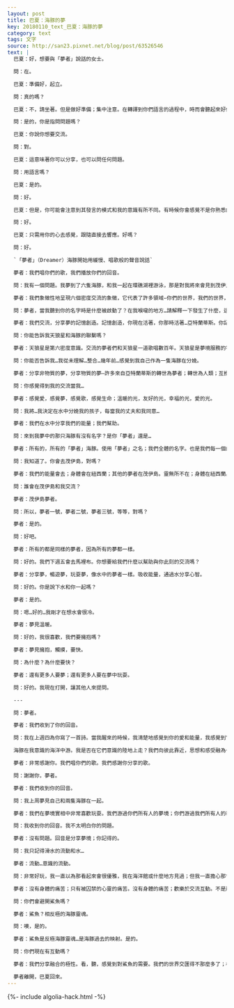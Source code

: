```yaml
---
layout: post
title: 巴夏：海豚的夢
key: 20180110_text_巴夏：海豚的夢
category: text
tags: 文字
source: http://san23.pixnet.net/blog/post/63526546
text: |
  巴夏：好，想要與「夢者」說話的女士。

  問：在。

  巴夏：準備好，起立。

  問：真的嗎？

  巴夏：不，請坐著。但是做好準備；集中注意。在轉譯到你們語言的過程中，時而會聽起來好像你被告訴了什麼事情。如果你注意力集中的話，你會明白這是你做出響應的時候了。注意模式的改變，然後你就會知道什麼時候是你分享的時候了。明白？

  問：是的，你是指問問題嗎？

  巴夏：你說你想要交流。

  問：對。

  巴夏：這意味著你可以分享，也可以問任何問題。

  問：用語言嗎？

  巴夏：是的。

  問：好。

  巴夏：但是，你可能會注意到其發言的模式和我的意識有所不同。有時候你會感覺不是你熟悉的模式；你可能不知道下一句該輪到你說了。

  問：好。

  巴夏：只需用你的心去感覺，跟隨直接去響應。好嗎？

  問：好。

  `「夢者」（Dreamer）海豚開始用緩慢、唱歌般的聲音說話`

  夢者：我們唱你們的歌，我們播放你們的回音。

  問：我有一個問題。我夢到了六隻海豚，和我一起在環礁湖裡游泳，那是對我將來會見到茂伊島的預示嗎？

  夢者：我們象徵性地呈現六個密度交流的象徵，它代表了許多領域—你們的世界，我們的世界，我們共享它們；茂伊島；南岸。紐西蘭。還有馬裡布區域的點。還有巨牆—你們稱作日本北部的地方。沿著這些區域的點；秘魯的海岸。還有中美洲。六隻海豚的六個點代表了六個密度。夢者們聚集，我們的意識聚集在一起，代表夢的分享，夢的給予，和你們一樣。

  問：夢者，當我聽到你的名字時是什麼被啟動了？在我喉嚨的地方…請解釋一下發生了什麼，這對我有什麼幫助。

  夢者：我們交流，分享夢的記憶創造。記憶創造，你現在活著，你那時活著…亞特蘭蒂斯。你記得交流分享。你在睡眠中分享夢境，現在你醒著分享夢境。你說話，你迴響。你分享，現在你交流。夢通過你的喉嚨…夢變成物質現實。醒來打開門；醒來打開樂器；醒來打開能力。和我們一道歌唱。

  問：你能告訴我天狼星和海豚的聯繫嗎？

  夢者：天狼星是第六密度意識。交流的夢者們和天狼星一道歌唱數百年。天狼星是夢境服務的符號，天狼星的存在生活在能量的海洋裡…你們的心智將其轉譯為水生兩棲生物。我，能量，夢者能量，天狼星能量的地球副本。

  問：你能否告訴我…我從未理解…整合…幾年前…感覺到我自己作為一隻海豚在分娩。

  夢者：分享非物質的夢，分享物質的夢—許多來自亞特蘭蒂斯的轉世為夢者；轉世為人類；互換，交換，轉世為人—夢者，夢者，人類分享分娩的非物質能量。我們分享在夢中打開的通道。我們幫助分娩時通道的打開；還有與大角星的聯繫，交流；大角星幫助通道的打開…地球的分娩。

  問：你感覺得到我的交流當我…

  夢者：感覺愛，感覺夢，感覺歌，感覺生命；溫暖的光，友好的光，幸福的光，愛的光。

  問：我將…我決定在水中分娩我的孩子，每當我的丈夫和我同意…

  夢者：我們在水中分享我們的能量；我們幫助。

  問：來到我夢中的那只海豚有沒有名字？是你「夢者」還是…

  夢者：所有的，所有的「夢者」海豚。使用「夢者」之名；我們全體的名字。也是我們每一個的名字：夢者。

  問：我知道了。你會去茂伊島，對嗎？

  夢者：我們的能量會去；身體會在紐西蘭；其他的夢者在茂伊島。靈無所不在；身體在紐西蘭。

  問：誰會在茂伊島和我交流？

  夢者：茂伊島夢者。

  問：所以，夢者一號，夢者二號，夢者三號，等等，對嗎？

  夢者：是的。

  問：好吧。

  夢者：所有的都是同樣的夢者，因為所有的夢都一樣。

  問：好的。我們下週五會去馬裡布。你想要給我們什麼以幫助與你此刻的交流嗎？

  夢者：分享夢，暢遊夢，玩耍夢，像水中的夢者一樣。吸收能量，通過水分享心智。

  問：好的。你是說下水和你一起嗎？

  夢者：是的。

  問：嗯…好的…我剛才在想水會很冷。

  夢者：夢見溫暖。

  問：好的，我很喜歡，我們要擁抱嗎？

  夢者：夢見擁抱，觸摸，要快。

  問：為什麼？為什麼要快？

  夢者：還有更多人要夢；還有更多人要在夢中玩耍。

  問：好的。我現在打開，讓其他人來提問。

  ---

  問：夢者。

  夢者：我們收到了你的回音。

  問：我在上週四為你寫了一首詩。當我醒來的時候，我清楚地感覺到你的愛和能量，我感覺到它從你那兒流出，就像一個共同的創造。我把它寫了下來，我想要和你以及所有的海豚，還有所有的人類分享。我稱它為「海豚的夢」。

  海豚在我意識的海洋中游。我是否在它們意識的陸地上走？我們向彼此靠近，思想和感受融為一個愛的湧流，直到我們間的紐帶將兩個分離的世界相連，融為一個狂喜的清醒之夢。

  夢者：非常感謝你。我們唱你們的歌。我們感謝你分享的歌。

  問：謝謝你，夢者。

  夢者：我們收到你的回音。

  問：我上周夢見自己和兩隻海豚在一起。

  夢者：我們在夢境實相中非常喜歡玩耍。我們游過你們所有人的夢境；你們游過我們所有人的夢境。你收到我的回音了嗎？

  問：我收到你的回音。我不太明白你的問題。

  夢者：沒有問題。回音是分享夢境；你記得的。

  問：我只記得滑水的流動和水…

  夢者：流動…意識的流動。

  問：非常好玩，我一直以為那看起來會很優雅，我在海洋館或什麼地方見過；但我一直擔心那會不會傷到海豚—在滑水時？讓它們拉繩不知道痛不痛…

  夢者：沒有身體的痛苦；只有被囚禁的心靈的痛苦。沒有身體的痛苦；歡樂於交流互動。不是所有的海豚都是夢者；不是所有的海豚理解。所有的都同感，所有的都找到歡樂…但一些有被囚禁的心靈痛苦。所有的自由。我們互動，我們分享。你們玩耍。來看大海，我們玩耍。在海洋裡沒有身體的痛苦，沒有心靈的痛苦，沒有靈魂的痛苦，我們不會讓你們溺水。

  問：你們會避開鯊魚嗎？

  夢者：鯊魚？相反極的海豚靈魂。

  問：噢，是的。

  夢者：鯊魚是反極海豚靈魂…是海豚過去的映射。是的。

  問：你們現在有互動嗎？

  夢者：我們分享融合的極性。看，聽，感覺到對鯊魚的需要。我們的世界交匯得不那麼多了；相互避開彼此。極少數情況中不是夢者的海豚…有一些互動。不那麼多了。更多的海豚成為了夢者；更多的人類成為了夢者。在夢裡，再也沒有掠食者；再也沒有黑暗中的利齒；夢見溫暖；夢見光亮。看，聽每一個地方，每一個人。沒有躲藏之處；沒有要躲藏的…不需要。我們愛。我們玩耍；我們共享夢境。夢之夜是一個永遠的夢的世界。我們唱你們的歌。我們送出我們的回聲。

  夢者離開，巴夏回來。
---
```


{%- include algolia-hack.html -%}
